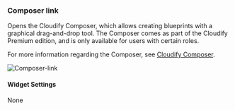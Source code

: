 ### Composer link
Opens the Cloudify Composer, which allows creating blueprints with a graphical drag-and-drop tool. The Composer comes as part of the Cloudify Premium edition, and is only available for users with certain roles. 

For more information regarding the Composer, see [Cloudify Composer](https://docs.cloudify.co/4.5.5/developer/composer/index.html).

![Composer-link](https://docs.cloudify.co/4.5.5/images/ui/widgets/composer-link.png)

#### Widget Settings
None